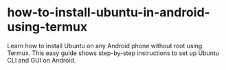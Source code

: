 # how-to-install-ubuntu-in-android-using-termux
Learn how to install Ubuntu on any Android phone without root using Termux. This easy guide shows step-by-step instructions to set up Ubuntu CLI and GUI on Android.
